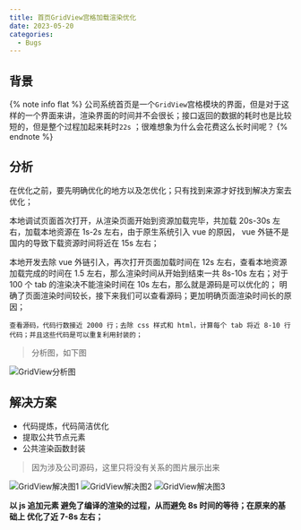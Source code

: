 ```yaml
---
title: 首页GridView宫格加载渲染优化
date: 2023-05-20
categories:
  - Bugs
---
```


## 背景

{% note info flat %}
公司系统首页是一个`GridView`宫格模块的界面，但是对于这样的一个界面来讲，渲染界面的时间并不会很长；接口返回的数据的耗时也是比较短的，但是整个过程加起来耗时`22s` ；很难想象为什么会花费这么长时间呢？
{% endnote %}

## 分析

在优化之前，要先明确优化的地方以及怎优化；只有找到来源才好找到解决方案去优化；

本地调试页面首次打开，从渲染页面开始到资源加载完毕，共加载 20s-30s 左右，加载本地资源在 1s-2s 左右，由于原生系统引入 vue 的原因， vue 外链不是国内的导致下载资源时间将近在 15s 左右；

本地开发去除 vue 外链引入，再次打开页面加载时间在 12s 左右，查看本地资源加载完成的时间在 1.5 左右，那么渲染时间从开始到结束一共 8s-10s 左右；对于 100 个 tab 的渲染决不能渲染时间在 10s 左右，那么就是源码是可以优化的； 明确了页面渲染时间较长，接下来我们可以查看源码；更加明确页面渲染时间长的原因；

`查看源码，代码行数接近 2000 行；去除 css 样式和 html，计算每个 tab 将近 8-10 行代码；并且这些代码是可以重复利用封装的；`

> 分析图，如下图

![GridView分析图](http://qiniu.wangxiaoze.wang/hexo-blog/home_gridview_1.svg)

## 解决方案

- 代码提炼，代码简洁优化
- 提取公共节点元素
- 公共渲染函数封装

> 因为涉及公司源码，这里只将没有关系的图片展示出来


![GridView解决图1](http://qiniu.wangxiaoze.wang/hexo-blog/homeGridview_2.png)
![GridView解决图2](http://qiniu.wangxiaoze.wang/hexo-blog/homeGridview_3.png)
![GridView解决图3](http://qiniu.wangxiaoze.wang/hexo-blog/homeGridview_4.png)

**以 js 追加元素 避免了编译的渲染的过程，从而避免 8s 时间的等待；在原来的基础上 优化了近 7-8s 左右；**
